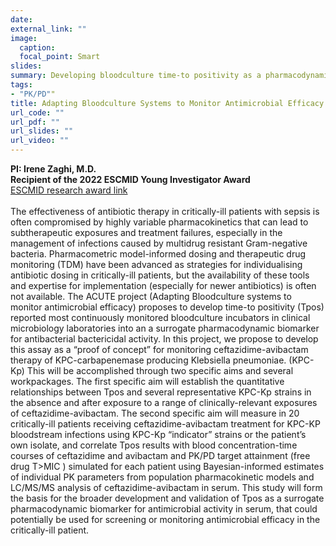 ```yaml
---
date: 
external_link: ""
image: 
  caption: 
  focal_point: Smart
slides: 
summary: Developing bloodculture time-to positivity as a pharmacodynamic biomarker for monitoring antibiotic therapy of Gram-negative bloodstream infections
tags:
- "PK/PD""
title: Adapting Bloodculture Systems to Monitor Antimicrobial Efficacy
url_code: ""
url_pdf: ""
url_slides: ""
url_video: ""
---
```

**PI: Irene Zaghi, M.D.** <br>
**Recipient of the 2022 ESCMID Young Investigator Award**  <br>[ESCMID research award link](https://www.escmid.org/profession_career/awards_grants/research_grants/awardees_2022/) <br>
<br> The effectiveness of antibiotic therapy in critically-ill patients with sepsis is often compromised by highly variable pharmacokinetics that can lead to subtherapeutic exposures and treatment failures, especially in the management of infections caused by multidrug resistant Gram-negative bacteria. Pharmacometric model-informed dosing and therapeutic drug monitoring (TDM) have been advanced as strategies for individualising antibiotic dosing in critically-ill patients, but the availability of these tools and expertise for implementation (especially for newer antibiotics) is often not available. The ACUTE project (Adapting Bloodculture systems to monitor antimicrobial efficacy) proposes to develop time-to positivity (Tpos) reported most continuously monitored bloodculture incubators in clinical microbiology laboratories into an a surrogate pharmacodynamic biomarker for antibacterial bactericidal activity. In this project, we propose to develop this assay as a “proof of concept” for monitoring ceftazidime-avibactam therapy of KPC-carbapenemase producing Klebsiella pneumoniae. (KPC-Kp) This will be accomplished through two specific aims and several workpackages. The first specific aim will establish the quantitative relationships between Tpos and several representative KPC-Kp strains in the absence and after exposure to a range of clinically-relevant exposures of ceftazidime-avibactam. The second specific aim will measure in 20 critically-ill patients receiving ceftazidime-avibactam treatment for KPC-KP bloodstream infections using KPC-Kp “indicator” strains or the patient’s own isolate, and correlate Tpos results with blood concentration-time courses of ceftazidime  and avibactam  and PK/PD target attainment (free drug T>MIC ) simulated for each patient using Bayesian-informed estimates of individual PK parameters from population pharmacokinetic models and LC/MS/MS analysis of ceftazidime-avibactam in serum. This study will form the basis for the broader development and validation of Tpos as a surrogate pharmacodynamic biomarker for antimicrobial activity in serum, that could potentially be used for screening or monitoring antimicrobial efficacy in the critically-ill patient.